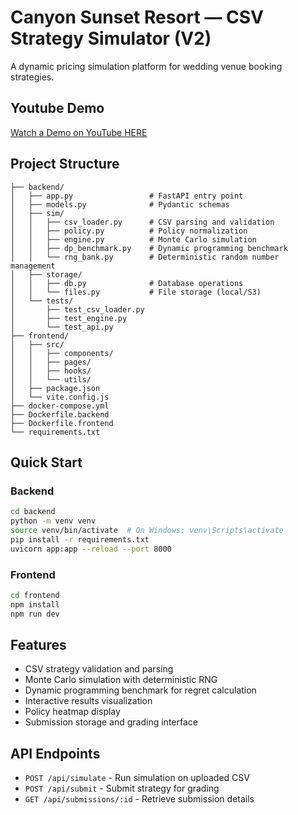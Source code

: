 # Canyon Sunset Resort — CSV Strategy Simulator (V2)

A dynamic pricing simulation platform for wedding venue booking strategies.

## Youtube Demo

[Watch a Demo on YouTube HERE](https://www.youtube.com/watch?v=c-gghzNtCb0&ab_channel=DanielDavid)

## Project Structure

```
├── backend/
│   ├── app.py                 # FastAPI entry point
│   ├── models.py              # Pydantic schemas
│   ├── sim/
│   │   ├── csv_loader.py      # CSV parsing and validation
│   │   ├── policy.py          # Policy normalization
│   │   ├── engine.py          # Monte Carlo simulation
│   │   ├── dp_benchmark.py    # Dynamic programming benchmark
│   │   └── rng_bank.py        # Deterministic random number management
│   ├── storage/
│   │   ├── db.py              # Database operations
│   │   └── files.py           # File storage (local/S3)
│   └── tests/
│       ├── test_csv_loader.py
│       ├── test_engine.py
│       └── test_api.py
├── frontend/
│   ├── src/
│   │   ├── components/
│   │   ├── pages/
│   │   ├── hooks/
│   │   └── utils/
│   ├── package.json
│   └── vite.config.js
├── docker-compose.yml
├── Dockerfile.backend
├── Dockerfile.frontend
└── requirements.txt
```

## Quick Start

### Backend
```bash
cd backend
python -m venv venv
source venv/bin/activate  # On Windows: venv\Scripts\activate
pip install -r requirements.txt
uvicorn app:app --reload --port 8000
```

### Frontend
```bash
cd frontend
npm install
npm run dev
```

## Features

- CSV strategy validation and parsing
- Monte Carlo simulation with deterministic RNG
- Dynamic programming benchmark for regret calculation
- Interactive results visualization
- Policy heatmap display
- Submission storage and grading interface

## API Endpoints

- `POST /api/simulate` - Run simulation on uploaded CSV
- `POST /api/submit` - Submit strategy for grading
- `GET /api/submissions/:id` - Retrieve submission details

